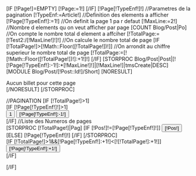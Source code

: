 [IF [!Page!]=EMPTY]
	[!Page:=1!]
[/IF]
[!Page[!TypeEnf!]!]
	//Parametres de la pagination
[!TypeEnf:=Article!]
	//Definition des elements a afficher
[!Page[!TypeEnf!]:=1!]
	//On definit la page 1 pa r defaut
[!MaxLine:=2!]
	//Nombre d elements qu on veut afficher par page
[COUNT Blog/Post|Po]
	//On compte le nombre total d element a affciher
[!TotalPage:=[!Test2:/[!MaxLine!]!]!]
	//On calcule le nombre total de page
[IF [!TotalPage!]>[!Math::Floor([!TotalPage!])!]]
	//On arrondit au chiffre superieur le nombre total de page
	[!TotalPage:=[![!Math::Floor([!TotalPage!])!]:+1!]!]
[/IF]
[STORPROC Blog/Post|Post|[![!Page[!TypeEnf!]:-1!]:*[!MaxLine!]!]|[!MaxLine!]|tmsCreate|DESC]
	[MODULE Blog/Post/[!Post::Id!]/Short]
	[NORESULT]<div class="infosbox">Aucun billet pour cette page</div>[/NORESULT]
[/STORPROC]
<div id="Pagination">
	//PAGINATION
	[IF [!TotalPage!]>1]
		<form id="Pagination" action="/[!Lien!]" method="get">	
			[IF [!Page[!TypeEnf!]!]>1]
				<div class="FlechesG">
					<input class="Page1" type="submit" value="1" name="Page[!TypeEnf!]" />
					<input class="PagePrec" type="submit" value="[!Page[!TypeEnf!]:-1!]" name="Page[!TypeEnf!]" />
				</div>
			[/IF]
			//Liste des Numeros de pages
			<div class="NumPages">
				[STORPROC [!TotalPage!]|Pag]
					[IF [!Pos!]!=[!Page[!TypeEnf!]!]]
						<input type="submit" value="[!Pos!]" name="Page[!TypeEnf!]" /> 
					[ELSE]
						<span>[!Page[!TypeEnf!]!]</span>
					[/IF]
				[/STORPROC]
			</div>
			[IF [!TotalPage!]>1&&[!Page[!TypeEnf!]:+1!]<[![!TotalPage!]:+1!]]
				<div class="FlechesD">
					<input class="PageSuiv" type="submit" value="[!Page[!TypeEnf!]:+1!]" name="Page[!TypeEnf!]" /> 
					<!--<input class="Page2" type="submit" value="[!TotalPage!]" name="Page[!TypeEnf!]" /> -->
				</div>		
			[/IF]
		</form>
	[/IF]
</div>